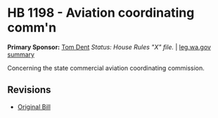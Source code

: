 # HB 1198 - Aviation coordinating comm'n
**Primary Sponsor:** [Tom Dent](/person/leg/tom.dent.md)
*Status: House Rules "X" file.* | [leg.wa.gov summary](https://app.leg.wa.gov/billsummary?BillNumber=1198&Year=2021)

Concerning the state commercial aviation coordinating commission.

## Revisions
* [Original Bill](1/)